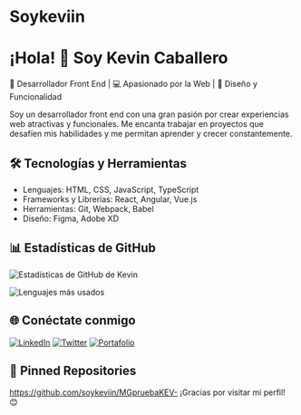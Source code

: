 
# Soykeviin

# ¡Hola! 👋 Soy Kevin Caballero

🌟 Desarrollador Front End | 💻 Apasionado por la Web | 🎨 Diseño y Funcionalidad

Soy un desarrollador front end con una gran pasión por crear experiencias web atractivas y funcionales. Me encanta trabajar en proyectos que desafíen mis habilidades y me permitan aprender y crecer constantemente.

## 🛠 Tecnologías y Herramientas

- Lenguajes: HTML, CSS, JavaScript, TypeScript
- Frameworks y Librerías: React, Angular, Vue.js
- Herramientas: Git, Webpack, Babel
- Diseño: Figma, Adobe XD

## 📊 Estadísticas de GitHub

![Estadísticas de GitHub de Kevin](https://github-readme-stats.vercel.app/api?username=tuusuario&show_icons=true&theme=radical)

![Lenguajes más usados](https://github-readme-stats.vercel.app/api/top-langs/?username=tuusuario&layout=compact&theme=radical)

## 🌐 Conéctate conmigo

[![LinkedIn](https://img.shields.io/badge/LinkedIn-Kevin_Caballero-blue)](https://www.linkedin.com/in/tuperfil)
[![Twitter](https://img.shields.io/badge/Twitter-@tuusuario-1DA1F2)](https://twitter.com/tuusuario)
[![Portafolio](https://img.shields.io/badge/Portafolio-Kevin_Caballero-green)](https://tuportafolio.com)

## 📌 Pinned Repositories

https://github.com/soykeviin/MGpruebaKEV-
¡Gracias por visitar mi perfil! 😊


